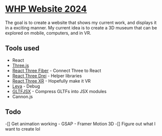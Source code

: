 # [WHP Website 2024](https://github.com/willemhelmet/whp-website-2024)
The goal is to create a website that shows my current work, and displays it in a exciting manner.
My current idea is to create a 3D museum that can be explored on mobile, computers, and in VR.

## Tools used
- React
- [Three.js](https://threejs.org/)
- [React Three Fiber](https://github.com/pmndrs/react-three-fiber) - Connect Three to React
- [React Three Drei](https://github.com/pmndrs/drei) - Helper libraries
- [React Three XR](https://github.com/pmndrs/xr) - Hopefully make it VR
- [Leva](https://github.com/pmndrs/leva) - Debug
- [GLTFJSX](https://github.com/pmndrs/gltfjsx) - Compress GLTFs into JSX modules
- Cannon.js

## Todo
-[] Get animation working
    - GSAP
    - Framer Motion 3D
-[] Figure out what I want to create lol 
